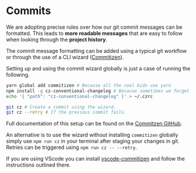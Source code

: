 # Commits

We are adopting precise rules over how our git commit messages can be formatted.  This leads to **more readable messages** that are easy to follow when looking through the **project history**.

The commit message formatting can be added using a typical git workflow or through the use of a CLI wizard ([Commitizen](https://github.com/commitizen/cz-cli)).

Setting up and using the commit wizard globally is just a case of running the following.

```bash
yarn global add commitizen # Because all the cool kids use yarn
npm install -g cz-conventional-changelog # Because sometimes we forget 😕
echo '{ "path": "cz-conventional-changelog" }' > ~/.czrc

git cz # Create a commit using the wizard.
git cz --retry # If the previous commit fails.
```

Full documentation of this setup can be found on the [Commitzen GitHub](https://github.com/commitizen/).

An alternative is to use the wizard without installing `commitizen` globally simply use `npm run cz` in your terminal after staging your changes in git. Retries can be triggered using `npm run cz -- --retry`.

If you are using VScode you can install [vscode-commitizen](https://marketplace.visualstudio.com/items?itemName=KnisterPeter.vscode-commitizen) and follow the instructions outlined there.